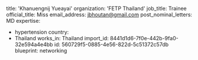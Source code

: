 title: 'Khanuengnij Yueayai'
organization: 'FETP Thailand'
job_title: Trainee
official_title: Miss
email_address: jbhoutan@gmail.com
post_nominal_letters: MD
expertise:
  - hypertension
country:
  - Thailand
works_in: Thailand
import_id: 8441d1d6-7f0e-442b-9fa0-32e594a4e4bb
id: 560729f5-0885-4e56-822d-5c51372c57db
blueprint: networking
